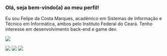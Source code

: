 <h3> Olá, seja bem-vindo(a) ao meu perfil! </h3>
<p> Eu sou Felipe da Costa Marques, acadêmico em Sistemas de Informação e Técnico em Informática, ambos pelo Instituto Federal do Ceará. Tenho interesse em desenvolvimento back-end e game dev. </p> 
<p align="">
  <a href="https://skillicons.dev">
    <img src="https://skillicons.dev/icons?i=cs,cpp,js,py,java,mysql,unity" />
  </a>
</p>

<div>
  <a href="mailto:felipe.comarques1208@gmail.com" alt="Email">
  <img src="https://img.shields.io/badge/-Gmail-%23333?style=for-the-badge&logo=gmail&logoColor=white" target="_blank"></a>
  
  <a href="https://www.linkedin.com/in/felipe-marques-a4b73a241/" target="_blank" alt="Linkedin">
  <img src="https://img.shields.io/badge/-LinkedIn-%230077B5?style=for-the-badge&logo=linkedin&logoColor=white" target="_blank"></a> 
  
  <a href="https://api.whatsapp.com/send?phone=5538999221208&text=Olá" alt="Whatsapp">   
  <img src="https://img.shields.io/badge/WhatsApp-25D366?style=for-the-badge&logo=whatsapp&logoColor=white" target="_blank" </a>
</div>
  
  <!--
<div>
  <img align="center" alt="Csharp" height="60" width="70" src="https://raw.githubusercontent.com/devicons/devicon/master/icons/csharp/csharp-original.svg">
  <img align="center" alt="Cplusplus" height="60" width="70" src="https://raw.githubusercontent.com/devicons/devicon/master/icons/cplusplus/cplusplus-original.svg">
  <img align="center" alt="Python" height="60" width="70" src="https://raw.githubusercontent.com/devicons/devicon/master/icons/python/python-original.svg">
  <img align="center" alt="Java" height="60" width="70" src="https://raw.githubusercontent.com/devicons/devicon/master/icons/java/java-plain.svg">
  <img align="center" alt="Unity" height="85" width="165" src="https://cdn.brandfolder.io/S5BC9Y64/at/rmmt7gzrxj4m355sssbqqxv/U_Logo_Small_White_RGB_1C.svg">
</div>
-->
